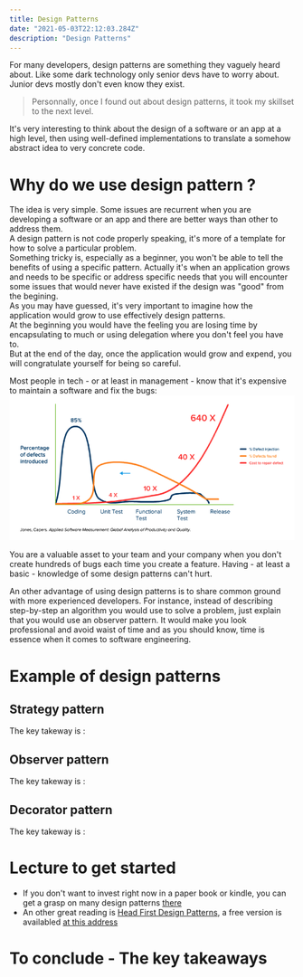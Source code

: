 ```yaml
---
title: Design Patterns
date: "2021-05-03T22:12:03.284Z"
description: "Design Patterns"
---
```


For many developers, design patterns are something they vaguely heard about. Like some dark technology only senior devs have to worry about.  
Junior devs mostly don't even know they exist.  
> Personnally, once I found out about design patterns, it took my skillset to the next level.  

It's very interesting to think about the design of a software or an app at a high level, then using well-defined implementations to translate a somehow abstract idea to very concrete code.

# Why do we use design pattern ?
The idea is very simple. Some issues are recurrent when you are developing a software or an app and there are better ways than other to address them.  
A design pattern is not code properly speaking, it's more of a template for how to solve a particular problem.  
Something tricky is, especially as a beginner, you won't be able to tell the benefits of using a specific pattern. Actually it's when an application grows and needs to be specific or address specific needs that you will encounter some issues that would never have existed if the design was "good" from the begining.  
As you may have guessed, it's very important to imagine how the application would grow to use effectively design patterns.  
At the beginning you would have the feeling you are losing time by encapsulating to much or using delegation where you don't feel you have to.   
But at the end of the day, once the application would grow and expend, you will congratulate yourself for being so careful.  

Most people in tech - or at least in management - know that it's expensive to maintain a software and fix the bugs:  
![Bugs cost](./bugsCost.png)

You are a valuable asset to your team and your company when you don't create hundreds of bugs each time you create a feature. Having - at least a basic - knowledge of some design patterns can't hurt.

An other advantage of using design patterns is to share common ground with more experienced developers. For instance, instead of describing step-by-step an algorithm you would use to solve a problem, just explain that you would use an observer pattern. It would make you look professional and avoid waist of time and as you should know, time is essence when it comes to software engineering.

# Example of design patterns
## Strategy pattern
The key takeway is :

## Observer pattern
The key takeway is :

## Decorator pattern
The key takeway is :


# Lecture to get started
- If you don't want to invest right now in a paper book or kindle, you can get a grasp on many design patterns [there](https://sourcemaking.com)
- An other great reading is [Head First Design Patterns](https://www.amazon.fr/First-Design-Patterns-Elisabeth-Freeman/dp/0596007124), a free version is availabled [at this address](https://raw.githubusercontent.com/ajitpal/BookBank/master/%5BO%60Reilly.%20Head%20First%5D%20-%20Head%20First%20Design%20Patterns%20-%20%5BFreeman%5D.pdf)


# To conclude - The key takeaways

